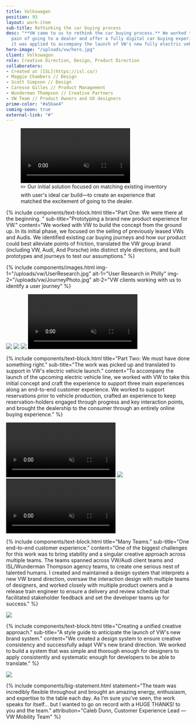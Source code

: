 ```yaml
---
title: Volkswagen
position: 93
layout: work-item
sub-title: Rethinking the car buying process
desc: "**VW came to us to rethink the car buying process.** We worked to ditch the
  pain of going to a dealer and offer a fully digital car buying experience. Later,
  it was applied to accompany the launch of VW's new fully electric vehicles."
hero-image: "/uploads/vw/hero.jpg"
client: Volkswagon
role: Creative Direction, Design, Product Direction
collaborators:
- Created at [ISL](https://isl.co/)
- Maggie Chambers // Design
- Scott Simpson // Design
- Caresse Gilles // Product Management
- Wunderman Thompson // Creative Partners
- VW Team // Product Owners and UX designers
prime-color: "#a5bae4"
coming-soon: true
external-link: "#"
---
```


<figure class="paddedVideo">
    <video autoplay controls loop muted>
        <source src="/uploads/vw/MogoHome.mp4" type="video/mp4">
    </video>
  <figcaption>✏️ Our initial solution focused on matching existing inventory with user's ideal car build—to create an experience that matched the excitement of going to the dealer. </figcaption>
</figure>

{% include components/text-block.html
    title="Part One: We were there at the beginning.  "
    sub-title="Prototyping a brand new product experience for VW."
    content="We worked with VW to build the concept from the ground up. In its initial phase, we focused on the selling of previously leased VWs and Audis. We identified existing car buying journeys and how our product could best alleviate points of friction, translated the VW group brand (including VW, Audi, And Porsche) into distinct style directions, and built prototypes and journeys to test our assumptions."
%}

{% include components/images.html
    img-1="/uploads/vw/UserResearch.jpg"
    alt-1="User Research in Philly"
    img-2="/uploads/vw/JourneyPhoto.jpg"
    alt-2="VW clients working with us to identify a user journey"
%}

<img class="padded-image" src="/uploads/vw/Journey.jpg">

<img class="padded-image" src="/uploads/vw/designdirections.jpg">

<img class="fullWidth-image" src="/uploads/vw/comps.jpg">

<video class="paddedVideo" autoplay controls loop muted>
    <source src="/uploads/vw/selectiontrimdown4_dowsized.mp4" type="video/mp4">
</video>


{% include components/text-block.html
    title="Part Two: We must have done something right."
    sub-title="The work was picked up and translated to support in VW's electric vehicle launch."
    content="To accompany the launch of the upcoming electric vehicle line, we worked with VW to take this initial concept and craft the experience to support three main experiences along an end-to-end customer experience. We worked to support reservations prior to vehicle production, crafted an experience to keep reservation-holders engaged through progress and key interaction points, and brought the dealership to the consumer through an entirely online buying experience."
%}

<!-- <img class="fullWidth-image" src="/uploads/vw/CW5comps1.jpg"> -->
<!-- <img class="fullWidth-image" src="/uploads/vw/CW5comps2.jpg"> -->
<!-- <img class="padded-image" src="/uploads/vw/CW5comps3.jpg"> -->

<video class="inlineVideo" autoplay controls loop muted>
    <source src="/uploads/vw/config.mp4" type="video/mp4">
</video>
<!-- <video class="inlineVideo" autoplay controls loop muted>
    <source src="/uploads/vw/oiw.mp4" type="video/mp4">
</video> -->
<img class="fullWidth-image" src="/uploads/vw/CW5comps2.jpg">
<video class="paddedVideo" autoplay controls loop muted>
    <source src="/uploads/vw/checkout.mp4" type="video/mp4">
</video>


{% include components/text-block.html
    title="Many Teams."
    sub-title="One end-to-end customer experience."
    content="One of the biggest challenges for this work was to bring stability and a singular creative approach across multiple teams. The teams spanned across VW/Audi client teams and ISL/Wunderman Thompson agency teams, to create one serious nest of talented humans. I created and maintained a design system that interprets a new VW brand direction, oversaw the interaction design with multiple teams of designers, and worked closely with multiple product owners and a release train engineer to ensure a delivery and review schedule that facilitated stakeholder feedback and set the developer teams up for success."
%}

<img class="padded-image" src="/uploads/vw/flow.jpg">

{% include components/text-block.html
    title="Creating a unified creative approach."
    sub-title="A style guide to anticipate the launch of VW's new brand system."
    content="We created a design system to ensure creative consistency and  successfully adapt VW's new brand direction. We worked to build a system that was simple and thorough enough for designers to apply consistently and systematic enough for developers to be able to translate."
%}

<img class="padded-image" src="/uploads/vw/designsystem.jpg">

{% include components/big-statement.html
    statement="The team was incredibly flexible throughout and brought an amazing energy, enthusiasm, and expertise to the table each day. As I’m sure you’ve seen, the work speaks for itself… but I wanted to go on record with a HUGE THANKS! to you and the team."
    attribution="Caleb Dunn, Customer Experience Lead — VW Mobility Team"
%}

<!-- {% include components/pwProtect.html %} -->
